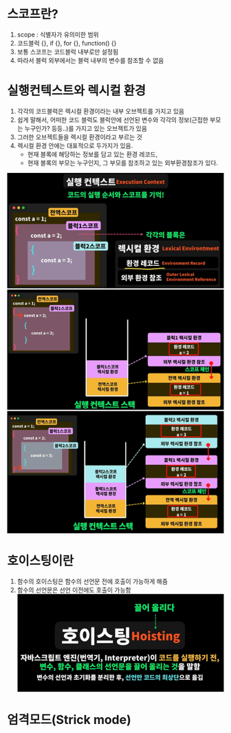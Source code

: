 # 스코프란?

1. scope : 식별자가 유의미한 범위
2. 코드블럭 {}, if {}, for {}, function() {}
3. 보통 스코프는 코드블럭 내부로만 설정됨
4. 따라서 블럭 외부에서는 블럭 내부의 변수를 참조할 수 없음

# 실행컨텍스트와 렉시컬 환경

1. 각각의 코드블럭은 렉시컬 환경이라는 내부 오브젝트를 가지고 있음
2. 쉽게 말해서, 어떠한 코드 블럭도 블럭안에 선언된 변수와 각각의 정보(근접한 부모는 누구인가? 등등..)를 가지고 있는 오브젝트가 있음
3. 그러한 오브젝트들을 렉시컬 환경이라고 부르는 것
4. 렉시컬 환경 안에는 대표적으로 두가지가 있음.
   - 현재 블록에 해당하는 정보를 담고 있는 환경 레코드,
   - 현재 블록의 부모는 누구인지, 그 부모를 참조하고 있는 외부환경참조가 있다.

![alt text](./images/image.png)
![alt text](./images/image-1.png)
![alt text](./images/image-2.png)

# 호이스팅이란

1. 함수의 호이스팅은 함수의 선언문 전에 호출이 가능하게 해줌
2. 함수의 선언문은 선언 이전에도 호출이 가능함
   ![alt text](./images/image-3.png)

# 엄격모드(Strick mode)

